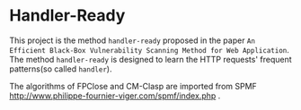 Handler-Ready
=============

This project is the method `handler-ready` proposed in the paper `An Efficient Black-Box Vulnerability Scanning Method for Web Application`.
The method `handler-ready` is designed to learn the HTTP requests' frequent patterns(so called `handler`).

The algorithms of FPClose and CM-Clasp are imported from SPMF http://www.philippe-fournier-viger.com/spmf/index.php .